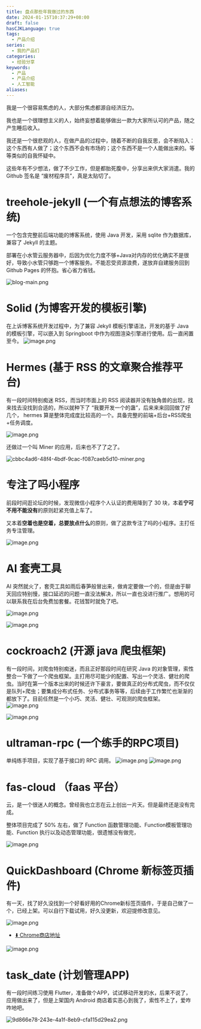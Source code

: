 ```yaml
---
title: 盘点那些年我做过的东西
date: 2024-01-15T10:37:29+08:00
draft: false
hasCJKLanguage: true
tags:
  - 产品介绍
series:
  - 我的产品们
categories:
  - 经验分享
keywords:
  - 产品
  - 产品介绍
  - 人工智能
aliases:
---
```

我是一个很容易焦虑的人，大部分焦虑都源自经济压力。

我也是一个很理想主义的人，始终妄想着能够做出一款为大家所认可的产品，随之产生睡后收入。

我还是一个很悲观的人，在做产品的过程中，随着不断的自我反思，会不断陷入：这个东西有人做了；这个东西不会有市场的；这个东西不是一个人能做出来的。等等类似的自我怀疑中。

这些年有不少想法，做了不少工作，但是都胎死腹中，分享出来供大家消遣。我的 Github 签名是 “废材程序员”，真是太贴切了。

<!-- more -->

# treehole-jekyll (一个有点想法的博客系统)

一个包含完整前后端功能的博客系统，使用 Java 开发，采用 sqlite 作为数据库，兼容了 Jekyll 的主题。

部署在小水管云服务器中，后因为优化力度不够+Java对内存的优化确实不是很好，导致小水管只够跑一个博客服务。不能忍受资源浪费，遂放弃自建服务回到 Github Pages 的怀抱。省心省力省钱。

![blog-main.png](https://hushuo.zhangyingwei.com/blog-main.png)

# Solid (为博客开发的模板引擎)

在上诉博客系统开发过程中，为了兼容 Jekyll 模板引擎语法，开发的基于 Java 的模板引擎，可以嵌入到 Springboot 中作为视图渲染引擎进行使用。后一直闲置至今。
![image.png](https://hushuo.zhangyingwei.com/20240115140953.png)

# Hermes (基于 RSS 的文章聚合推荐平台)

有一段时间特别痴迷 RSS，而当时市面上的 RSS 阅读器并没有独角兽的出现，找来找去没找到合适的，所以就种下了 “我要开发一个的蛊”，后来来来回回做了好几个， hermes 算是整体完成度比较高的一个。具备完整的前端+后台+RSS爬虫+任务调度。

![image.png](https://hushuo.zhangyingwei.com/20240115131504.png)

还做过一个叫 Miner 的应用，后来也不了了之了。

![cbbc4ad6-48f4-4bdf-9cac-f087caeb5d10-miner.png](https://hushuo.zhangyingwei.com/cbbc4ad6-48f4-4bdf-9cac-f087caeb5d10-miner.png)

# 专注了吗小程序

前段时间逛论坛的时候，发现微信小程序个人认证的费用降到了 30 块，本着**宁可不用不能没有**的原则赶紧充值上车了。

又本着**空着也是空着，总要放点什么**的原则，做了这款专注了吗的小程序。主打任务专注管理。

![image.png](https://hushuo.zhangyingwei.com/20240115132059.png)


# AI 套壳工具

AI 突然就火了，套壳工具如雨后春笋般冒出来，做肯定要做一个的，但是由于聊天回应特别慢，接口延迟的问题一直没法解决，所以一直也没进行推广。想用的可以联系我在后台免费加套餐。花钱暂时就免了吧。

![image.png](https://hushuo.zhangyingwei.com/20240115132456.png)

![image.png](https://hushuo.zhangyingwei.com/20240115132349.png)

# cockroach2 (开源 java 爬虫框架)

有一段时间，对爬虫特别痴迷，而且正好那段时间在研究 Java 的对象管理，索性整合一下做了一个爬虫框架。主打用尽可能少的配置、写出一个灵活、健壮的爬虫。当时在第一个版本出来的时候还许下豪言，要做真正的分布式爬虫，而不仅仅是队列+爬虫；要集成分布式任务、分布式事务等等，后续由于工作繁忙也渐渐的都放下了。目前任然是一个小巧、灵活、健壮、可观测的爬虫框架。
![image.png](https://hushuo.zhangyingwei.com/20240115132616.png)


![image.png](https://hushuo.zhangyingwei.com/20240115132705.png)


# ultraman-rpc (一个练手的RPC项目)

单纯练手项目，实现了基于接口的 RPC 调用。
![image.png](https://hushuo.zhangyingwei.com/20240115140900.png)
![image.png](https://hushuo.zhangyingwei.com/20240115140904.png)

# fas-cloud （faas 平台）

云，是一个很迷人的概念。曾经我也立志在云上创出一片天。但是最终还是没有完成。

整体项目完成了 50% 左右，做了 Function 函数管理功能、Function模板管理功能、Function 执行以及动态管理功能，很遗憾没有做完，

![image.png](https://hushuo.zhangyingwei.com/20240115133504.png)

# QuickDashboard (Chrome 新标签页插件)

有一天，找了好久没找到一个好看好用的Chrome新标签页插件，于是自己做了一个，已经上架。可以自行下载试用，好久没更新，欢迎提修改意见。

![image.png](https://hushuo.zhangyingwei.com/20240115133854.png)

- [⬇️ Chrome商店地址](https://chromewebstore.google.com/detail/quickdashboard/dicohhlagpacaelhmodlihaampnapape)

![image.png](https://hushuo.zhangyingwei.com/20240115145227.png)


# task_date (计划管理APP)

有一段时间练习使用 Flutter，准备做个APP，试试移动开发的水，后果不说了，应用做出来了，但是上架国内 Android 商店着实恶心到我了，索性不上了，爱咋咋地吧。

![9d866e78-243e-4a1f-8eb9-cfa115d29ea2.png](https://hushuo.zhangyingwei.com/9d866e78-243e-4a1f-8eb9-cfa115d29ea2.png)




